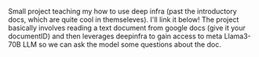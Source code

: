 Small project teaching my how to use deep infra (past the introductory docs, which are quite cool in themseleves). I'll link it below!
The project basically involves reading a text document from google docs (give it your documentID) and then leverages deepinfra to gain access to meta Llama3-70B LLM so we can ask the model some questions about the doc.
